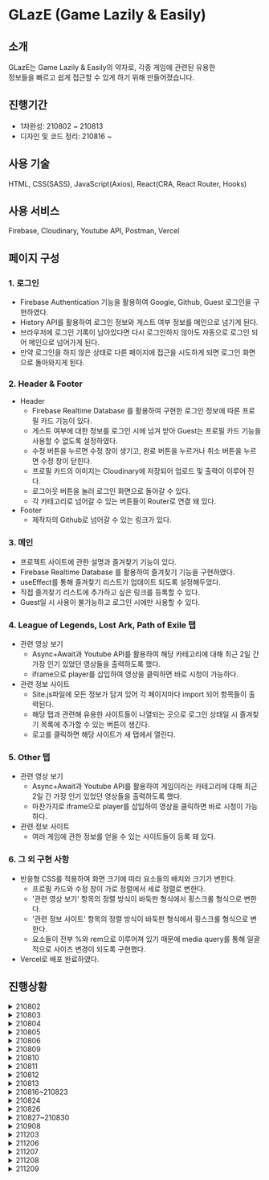 # GLazE (Game Lazily & Easily)

## 소개
GLazE는 Game Lazily & Easily의 약자로, 각종 게임에 관련된 유용한  
정보들을 빠르고 쉽게 접근할 수 있게 하기 위해 만들어졌습니다.

## 진행기간
* 1차완성: 210802 ~ 210813
* 디자인 및 코드 정리: 210816 ~

## 사용 기술
HTML, CSS(SASS), JavaScript(Axios), React(CRA, React Router, Hooks)

## 사용 서비스
Firebase, Cloudinary, Youtube API, Postman, Vercel

## 페이지 구성
### 1. 로그인
* Firebase Authentication 기능을 활용하여 Google, Github, Guest 로그인을 구현하였다. 
* History API를 활용하여 로그인 정보와 게스트 여부 정보를 메인으로 넘기게 된다.
* 브라우저에 로그인 기록이 남아있다면 다시 로그인하지 않아도 자동으로 로그인 되어 메인으로 넘어가게 된다.
* 만약 로그인을 하지 않은 상태로 다른 페이지에 접근을 시도하게 되면 로그인 화면으로 돌아와지게 된다.

### 2. Header & Footer

* Header
   * Firebase Realtime Database 를 활용하여 구현한 로그인 정보에 따른 프로필 카드 기능이 있다.
   * 게스트 여부에 대한 정보를 로그인 시에 넘겨 받아 Guest는 프로필 카드 기능을 사용할 수 없도록 설정하였다.
   * 수정 버튼을 누르면 수정 창이 생기고, 완료 버튼을 누르거나 취소 버튼을 누르면 수정 창이 닫힌다.
   * 프로필 카드의 이미지는 Cloudinary에 저장되어 업로드 및 출력이 이루어 진다.
   * 로그아웃 버튼을 눌러 로그인 화면으로 돌아갈 수 있다.
   * 각 카테고리로 넘어갈 수 있는 버튼들이 Router로 연결 돼 있다.
* Footer
   * 제작자의 Github로 넘어갈 수 있는 링크가 있다.

### 3. 메인
* 프로젝트 사이트에 관한 설명과 즐겨찾기 기능이 있다.
* Firebase Realtime Database 를 활용하여 즐겨찾기 기능을 구현하였다.
* useEffect를 통해 즐겨찾기 리스트가 업데이트 되도록 설정해두었다.
* 직접 즐겨찾기 리스트에 추가하고 싶은 링크를 등록할 수 있다.
* Guest일 시 사용이 불가능하고 로그인 시에만 사용할 수 있다.

### 4. League of Legends, Lost Ark, Path of Exile 탭
* 관련 영상 보기
   * Async+Await과 Youtube API를 활용하여 해당 카테고리에 대해 최근 2일 간 가장 인기 있었던 영상들을 출력하도록 했다.
   * iframe으로 player를 삽입하여 영상을 클릭하면 바로 시청이 가능하다.
* 관련 정보 사이트
   * Site.js파일에 모든 정보가 담겨 있어 각 페이지마다 import 되어 항목들이 출력된다.
   * 해당 탭과 관련해 유용한 사이트들이 나열되는 곳으로 로그인 상태일 시 즐겨찾기 목록에 추가할 수 있는 버튼이 생긴다.
   * 로고를 클릭하면 해당 사이트가 새 탭에서 열린다.

### 5. Other 탭
* 관련 영상 보기
  * Async+Await과 Youtube API를 활용하여 게임이라는 카테고리에 대해 최근 2일 간 가장 인기 있었던 영상들을 출력하도록 했다.
  * 마찬가지로 iframe으로 player를 삽입하여 영상을 클릭하면 바로 시청이 가능하다.
* 관련 정보 사이트
  * 여러 게임에 관한 정보를 얻을 수 있는 사이트들이 등록 돼 있다.

### 6. 그 외 구현 사항
* 반응형 CSS를 적용하여 화면 크기에 따라 요소들의 배치와 크기가 변한다.
   * 프로필 카드와 수정 창이 가로 정렬에서 세로 정렬로 변한다.
   * '관련 영상 보기' 항목의 정렬 방식이 바둑판 형식에서 횡스크롤 형식으로 변한다.
   * '관련 정보 사이트' 항목의 정렬 방식이 바둑판 형식에서 횡스크롤 형식으로 변한다.
   * 요소들이 전부 %와 rem으로 이루어져 있기 때문에 media query를 통해 일괄적으로 사이즈 변경이 되도록 구현했다.
* Vercel로 배포 완료하였다.

## 진행상황
<details>
<summary>210802</summary>
  
* 웹페이지 제작을 위한 초기세팅
* Youtube API 연결
* Main 페이지 추가
</details>

<details>
<summary>210803</summary>
  
* Authentication을 위한 Firebase 연결  
* LostArk, LOL, POE, ETC 페이지 추가 + 각 페이지에 관련 Youtube 목록 연결  
* Header 업데이트, 배경이미지 추가  
</details>

<details>
<summary>210804</summary>

* Firebase를 통한 Authentication (구글, 깃허브, 게스트) 및 로그아웃 구현  
* History를 활용하여 라우터 간 이동 시에도 로그인 정보가 유지되도록 구현   
* 로그아웃을 하거나 비로그인 상태로 페이지 진입 시도 시 History를 활용하여  
Login화면으로 넘어가도록 구현  
* Header, body, title 업데이트
</details>
 
<details>
<summary>210805</summary>

* 프로필 만들기 기능 구현  
* Firebase를 활용하여 로그인 정보에 따라 프로필 정보가 유지되도록 하고,  
Guest로 로그인 시 프로필 기능 이용 불가하도록 구현  
* History를 활용하여 라우터 간 이동 시에도 프로필 정보가 유지되도록 구현  
* Cloudinary를 활용하여 프로필 이미지 업로드 기능 구현, 프로필 이미지 업로드 중 설정완료 버튼 비활성화  
* 프로필 수정 중 새 프로필 이미지를 업로드 하지 않을 시 이전에 업로드한 프로필로 유지되도록 구현  
</details>
  
<details>
<summary>210806</summary>

* 탭 별로 관련 Youtube 영상이 나열되도록 구현하고 css 적용   
* Youtube 항목 선택 시 Player가 오버레이되어 영상이 재생되도록 구현  
* 자주 사용하는 색상들을 variable화 하여 이를 import 하며 디자인 시작  
</details>

<details>
<summary>210809</summary>

* Header와 프로필 카드 코드 정리 및 작동 버그 수정  
* Header와 프로필 카드 디자인  
* data 폴더 안에 Sites.js를 만들어 각 카테고리와 관련된 사이트들에 대한 정보를 담고,  
map을 통해 각 페이지에 연결, 구현  
* Footer 디자인  
</details>

<details>
<summary>210810</summary>

* 각 페이지에서 사이트를 북마크에 추가하면 Firebase에 저장되도록 구현  
* 저장된 북마크를 Main에서 확인하고 클릭하여 링크로 넘어가거나 삭제할 수 있도록 구현  
* 몇 개의 useEffect에 dependency를 추가하여 불필요한 render가 발생하지 않도록 수정
</details>

<details>
<summary>210811</summary>

* 코드 효율성 개편, Main 내용 추가  
* NeoDGM 폰트 추가, Main 디자인, 페이지 전체적으로 색감 수정 및 디자인  
</details>

<details>
<summary>210812</summary>

* 불필요한 코드 정리  
* 모든 페이지 디자인 개편  
* CSS의 폰트 및 여러 부분에 대해 px을 em 혹은 rem으로 수정 
</details>

<details>
<summary>210813</summary>

* Guest로 로그인 시 북마크 기능 이용 불가하도록 구현  
* Guest로 로그인 시 Logout 버튼이 아닌 login 버튼이 나오도록 수정  
* Title을 Info Portal에서 GLazE로 변경  
* Vercel을 통해 사이트 배포 완료  
* 기타 CSS  
</details>

<details>
<summary>210816~210823</summary>

* 210816
  * px단위로 작성된 css 대부분을 em으로 수정  
  * 코드 부분 정리
* 210817
  * media query를 활용하여 화면 크기가 작아질 시 정렬 방식 변경  
  * 기타 CSS
* 210818
  * min-width를 제거하고 작은 화면 크기에도 맞게 반응형 웹 업데이트
  * 기타 CSS
* 210819
  * media query breakpoint를 새로 설정
  * 기타 CSS
* 210820
  * 반응형 CSS 추가 적용
  * Header, sitelist css 버그 수정
  * 기타 CSS
* 210823
  * 불필요하게 렌더되는 코드 memo로 개선
  * 북마크를 지워도 새로고침 전까지 사라지지 않던 버그 수정
</details>

<details>
<summary>210824</summary>
  
* 메인페이지에 사용자가 직접 원하는 사이트를 즐겨찾기로 등록할 수 있는 기능 구현
* 즐겨찾기를 추가할 때 firebase에서 id값을 즐겨찾기 항목 갯수에 따라 부여하도록 개편하여
  중복 id를 피하고 다른 항목이 영향을 받지 않도록 수정
* Guest가 사용할 수 있는 기능 추가 제한

</details>

<details>
<summary>210826</summary>
  
* 즐겨찾기 목록 크기 조정, 링크 주소가 나오도록 구현
* 고정 수치를 제외한 모든 px 단위 rem으로 변경
* 여러 작동 시 발생하는 error와 warning 등 해결
* 기타 CSS
</details>

<details>
<summary>210827~210830</summary>

* 210827
  * Header 메뉴 크기 변경
  * 작은 화면에서 이용하기 더 편하게 최적화
* 210830
  * 터치화면 환경에서 북마크 표시가 제대로 작동하도록 수정
</details>

<details>
<summary>210908</summary>
  
* Guest로 로그인 시 북마크 기능이 사용가능하던 현상 수정
* 코드 부분 간결화
* Main의 즐겨찾기 기능 설명 내용 추가
</details>

<details>
<summary>211203</summary>
  
* 잘못된 접근 시 alert를 출력하고, 메인화면으로 돌아가도록 구현
* 프로필 이미지를 새 창에서 확인하는 기능 추가
* Guest로 로그인 시 즐겨찾기 사용 불가 하다는 문구 추가
  
</details>

<details>
<summary>211206</summary>
  
* Footer에 건의사항 및 버그 제보 버튼 추가 및 작업 중
* Modal Component 작업 중
  
</details>

<details>
<summary>211207</summary>
  
* Modal Component 작업 중

</details>

<details>
<summary>211208</summary>
  
* Modal Component 작업 완료
* 건의사항 및 버그 제보 기능 구현 중

</details>

<details>
<summary>211209</summary>
  
* 건의사항 및 버그 제보 기능 구현 완료
* 게스트로 로그인 시 제보 기능 사용 불가하도록 구현
* Main에 기능 관련하여 설명 추가

</details>

